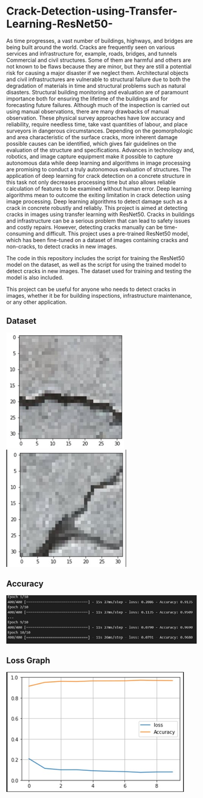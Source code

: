 # Crack-Detection-using-Transfer-Learning-ResNet50-
As time progresses, a vast number of buildings, highways, and bridges are being built around the world. Cracks are frequently seen on various services and infrastructure for, example, roads, bridges, and tunnels Commercial and civil structures. Some of them are harmful and others are not known to be flaws because they are minor, but they are still a potential risk for causing a major disaster if we neglect them. Architectural objects and civil infrastructures are vulnerable to structural failure due to both the degradation of materials in time and structural problems such as natural disasters. Structural building monitoring and evaluation are of paramount importance both for ensuring the lifetime of the buildings and for forecasting future failures. Although much of the inspection is carried out using manual observations, there are many drawbacks of manual observation. These physical survey approaches have low accuracy and reliability, require needless time, take vast quantities of labour, and place surveyors in dangerous circumstances. Depending on the geomorphologic and area characteristic of the surface cracks, more inherent damage possible causes can be identified, which gives fair guidelines on the evaluation of the structure and specifications. Advances in technology and, robotics, and image capture equipment make it possible to capture autonomous data while deep learning and algorithms in image processing are promising to conduct a truly autonomous evaluation of structures. The application of deep learning for crack detection on a concrete structure in this task not only decreases processing time but also allows reliable calculation of features to be examined without human error. Deep learning algorithms mean to outcome the exiting limitation in crack detection using image processing. Deep learning algorithms to detect damage such as a crack in concrete robustly and reliably.
This project is aimed at detecting cracks in images using transfer learning with ResNet50. Cracks in buildings and infrastructure can be a serious problem that can lead to safety issues and costly repairs. However, detecting cracks manually can be time-consuming and difficult. This project uses a pre-trained ResNet50 model, which has been fine-tuned on a dataset of images containing cracks and non-cracks, to detect cracks in new images.

The code in this repository includes the script for training the ResNet50 model on the dataset, as well as the script for using the trained model to detect cracks in new images. The dataset used for training and testing the model is also included.

This project can be useful for anyone who needs to detect cracks in images, whether it be for building inspections, infrastructure maintenance, or any other application.

## Dataset

![2](2.jpg) ![3](3.jpg)

## Accuracy

![accuracy](accuracy.jpg)

## Loss Graph

![11](11.jpg)
